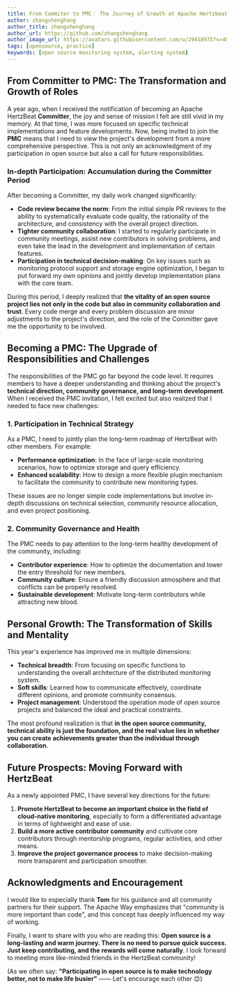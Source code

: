```yaml
---
title: From Commiter to PMC： The Journey of Growth at Apache Hertzbeat  
author: zhangshenghang
author_title: zhangshenghang
author_url: https://github.com/zhangshenghang
author_image_url: https://avatars.githubusercontent.com/u/29418975?s=400&v=4
tags: [opensource, practice]
keywords: [open source monitoring system, alerting system]
---
```


## From Committer to PMC: The Transformation and Growth of Roles

A year ago, when I received the notification of becoming an Apache HertzBeat **Committer**, the joy and sense of mission I felt are still vivid in my memory. At that time, I was more focused on specific technical implementations and feature developments. Now, being invited to join the **PMC** means that I need to view the project's development from a more comprehensive perspective. This is not only an acknowledgment of my participation in open source but also a call for future responsibilities.

### In-depth Participation: Accumulation during the Committer Period

After becoming a Committer, my daily work changed significantly:
- **Code review became the norm**: From the initial simple PR reviews to the ability to systematically evaluate code quality, the rationality of the architecture, and consistency with the overall project direction.
- **Tighter community collaboration**: I started to regularly participate in community meetings, assist new contributors in solving problems, and even take the lead in the development and implementation of certain features.
- **Participation in technical decision-making**: On key issues such as monitoring protocol support and storage engine optimization, I began to put forward my own opinions and jointly develop implementation plans with the core team.

During this period, I deeply realized that **the vitality of an open source project lies not only in the code but also in community collaboration and trust**. Every code merge and every problem discussion are minor adjustments to the project's direction, and the role of the Committer gave me the opportunity to be involved.

## Becoming a PMC: The Upgrade of Responsibilities and Challenges

The responsibilities of the PMC go far beyond the code level. It requires members to have a deeper understanding and thinking about the project's **technical direction, community governance, and long-term development**. When I received the PMC invitation, I felt excited but also realized that I needed to face new challenges:

### 1. Participation in Technical Strategy

As a PMC, I need to jointly plan the long-term roadmap of HertzBeat with other members. For example:
- **Performance optimization**: In the face of large-scale monitoring scenarios, how to optimize storage and query efficiency.
- **Enhanced scalability**: How to design a more flexible plugin mechanism to facilitate the community to contribute new monitoring types.

These issues are no longer simple code implementations but involve in-depth discussions on technical selection, community resource allocation, and even project positioning.

### 2. Community Governance and Health

The PMC needs to pay attention to the long-term healthy development of the community, including:
- **Contributor experience**: How to optimize the documentation and lower the entry threshold for new members.
- **Community culture**: Ensure a friendly discussion atmosphere and that conflicts can be properly resolved.
- **Sustainable development**: Motivate long-term contributors while attracting new blood.

## Personal Growth: The Transformation of Skills and Mentality

This year's experience has improved me in multiple dimensions:
- **Technical breadth**: From focusing on specific functions to understanding the overall architecture of the distributed monitoring system.
- **Soft skills**: Learned how to communicate effectively, coordinate different opinions, and promote community consensus.
- **Project management**: Understood the operation mode of open source projects and balanced the ideal and practical constraints.

The most profound realization is that **in the open source community, technical ability is just the foundation, and the real value lies in whether you can create achievements greater than the individual through collaboration**.

## Future Prospects: Moving Forward with HertzBeat

As a newly appointed PMC, I have several key directions for the future:
1. **Promote HertzBeat to become an important choice in the field of cloud-native monitoring**, especially to form a differentiated advantage in terms of lightweight and ease of use.
2. **Build a more active contributor community** and cultivate core contributors through mentorship programs, regular activities, and other means.
3. **Improve the project governance process** to make decision-making more transparent and participation smoother.

## Acknowledgments and Encouragement

I would like to especially thank **Tom** for his guidance and all community partners for their support. The Apache Way emphasizes that "community is more important than code", and this concept has deeply influenced my way of working.

Finally, I want to share with you who are reading this: **Open source is a long-lasting and warm journey. There is no need to pursue quick success. Just keep contributing, and the rewards will come naturally**. I look forward to meeting more like-minded friends in the HertzBeat community!

(As we often say: **"Participating in open source is to make technology better, not to make life busier"** —— Let's encourage each other 😊) 
